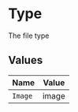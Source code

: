 # Type

The file type


## Values

| Name    | Value   |
| ------- | ------- |
| `Image` | image   |